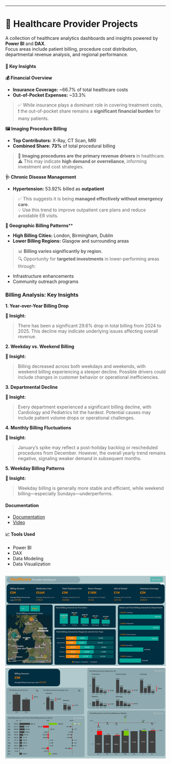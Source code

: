 
---
# 🏥 Healthcare Provider  Projects

A collection of healthcare analytics dashboards and insights powered by **Power BI** and **DAX**.  
Focus areas include patient billing, procedure cost distribution, departmental revenue analysis, and regional performance.


#### 📌 Key Insights

 **💰 Financial Overview**

 
- **Insurance Coverage:** ~66.7% of total healthcare costs
- **Out-of-Pocket Expenses:** ~33.3%
> ✅ While insurance plays a dominant role in covering treatment costs,  
> ❗ the out-of-pocket share remains a **significant financial burden** for many patients.



**🖼️ Imaging Procedure Billing**


- **Top Contributors:** X-Ray, CT Scan, MRI
- **Combined Share:** **73%** of total procedural billing  
> 🧠 **Imaging procedures are the primary revenue drivers** in healthcare.  
> ⚠️ This may indicate **high demand or overreliance**, informing investment and cost strategies.


**🩺 Chronic Disease Management**


- **Hypertension:** 53.92% billed as **outpatient**  
> ✅ This suggests it is being **managed effectively without emergency care**.  
> 💡 Use this trend to improve outpatient care plans and reduce avoidable ER visits.



**🧭 Geographic Billing Patterns****
- **High Billing Cities:** London, Birmingham, Dublin  
- **Lower Billing Regions:** Glasgow and surrounding areas  
> 📊 **Billing varies significantly by region.**  
> 🔍 Opportunity for **targeted investments** in lower-performing areas through:
  - Infrastructure enhancements
  - Community outreach programs

    
### Billing Analysis: Key Insights


 **1. Year-over-Year Billing Drop**

**🧾 Insight:**
> There has been a significant 29.6% drop in total billing from 2024 to 2025. This decline may indicate underlying issues affecting overall revenue.



**2. Weekday vs. Weekend Billing**


**🧾 Insight:**
> Billing decreased across both weekdays and weekends, with weekend billing experiencing a steeper decline. Possible drivers could include changes in customer behavior or operational inefficiencies.


**3. Departmental Decline**


**🧾 Insight:**
> Every department experienced a significant billing decline, with Cardiology and Pediatrics hit the hardest. Potential causes may include patient volume drops or operational challenges.



**4. Monthly Billing Fluctuations**


**🧾 Insight:**
> January’s spike may reflect a post-holiday backlog or rescheduled procedures from December. However, the overall yearly trend remains negative, signaling weaker demand in subsequent months.

**5. Weekday Billing Patterns**

**🧾 Insight:**
> Weekday billing is generally more stable and efficient, while weekend billing—especially Sundays—underperforms.




    
#### Documentation
- [Documentation](Doc/HospitalBilling.pdf)
- [Video](https://www.linkedin.com/posts/hegazy-ahmed_powerbi-dax-dataanalytics-activity-7330721837372403712-aQRb?utm_source=share&utm_medium=member_desktop&rcm=ACoAADcRge4BCiq6ISTAKxBtggfkK4mfvjG5IyA)


#### 📈 Tools Used
- Power BI  
- DAX  
- Data Modeling  
- Data Visualization

![](Pic/TotalBilling.png)  ![](Pic/compare.png)
---
